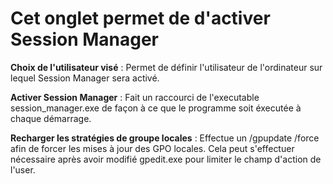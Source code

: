 # Cet onglet permet de d'activer Session Manager


**Choix de l'utilisateur visé** : Permet de définir l'utilisateur de l'ordinateur sur lequel Session Manager sera activé.


**Activer Session Manager** : Fait un raccourci de l'executable session_manager.exe de façon à ce que le programme soit éxecutée à chaque démarrage.


**Recharger les stratégies de groupe locales** : Effectue un /gpupdate /force afin de forcer les mises à jour des GPO locales. Cela peut s'effectuer nécessaire après avoir modifié gpedit.exe pour limiter le champ d'action de l'user.